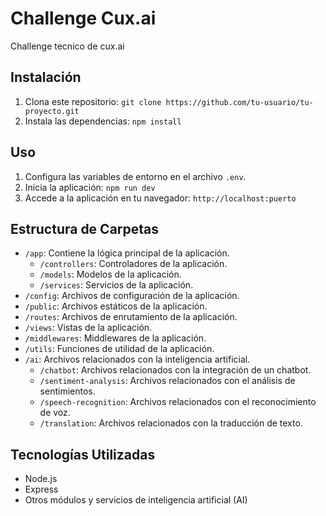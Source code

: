 # Challenge Cux.ai

Challenge tecnico de cux.ai

## Instalación

1. Clona este repositorio: `git clone https://github.com/tu-usuario/tu-proyecto.git`
2. Instala las dependencias: `npm install`

## Uso

1. Configura las variables de entorno en el archivo `.env`.
2. Inicia la aplicación: `npm run dev`
3. Accede a la aplicación en tu navegador: `http://localhost:puerto`

## Estructura de Carpetas

- `/app`: Contiene la lógica principal de la aplicación.
  - `/controllers`: Controladores de la aplicación.
  - `/models`: Modelos de la aplicación.
  - `/services`: Servicios de la aplicación.
- `/config`: Archivos de configuración de la aplicación.
- `/public`: Archivos estáticos de la aplicación.
- `/routes`: Archivos de enrutamiento de la aplicación.
- `/views`: Vistas de la aplicación.
- `/middlewares`: Middlewares de la aplicación.
- `/utils`: Funciones de utilidad de la aplicación.
- `/ai`: Archivos relacionados con la inteligencia artificial.
  - `/chatbot`: Archivos relacionados con la integración de un chatbot.
  - `/sentiment-analysis`: Archivos relacionados con el análisis de sentimientos.
  - `/speech-recognition`: Archivos relacionados con el reconocimiento de voz.
  - `/translation`: Archivos relacionados con la traducción de texto.

## Tecnologías Utilizadas

- Node.js
- Express
- Otros módulos y servicios de inteligencia artificial (AI)
